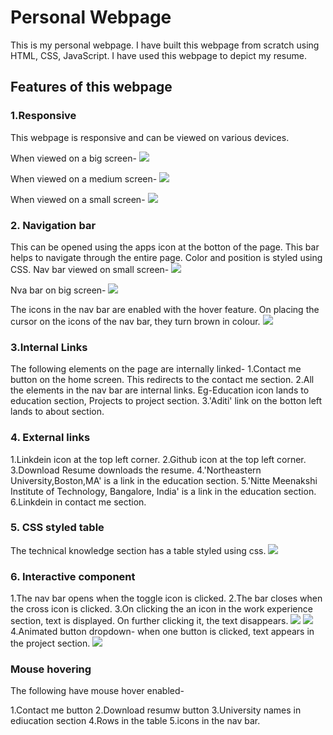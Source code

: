 # Personal Webpage

This is my personal webpage. I have built this webpage from scratch using HTML, CSS, JavaScript. I have used this webpage to depict my resume.

## Features of this webpage

### 1.Responsive
 This webpage is responsive and can be viewed on various devices.

When viewed on a big screen-
![](/img/bigscreen.PNG)

When viewed on a medium screen-
![](/img/medium.PNG)

When viewed on a small screen-
![](/img/small.PNG)


### 2. Navigation bar
This can be opened using the apps icon at the botton of the page. This bar helps to navigate through the entire page. Color and position is styled using CSS.
Nav bar viewed on small screen-
![](/img/nava.PNG)

Nva bar on big screen-
![](/img/navs.PNG)

The icons in the nav bar are enabled with the hover feature. On placing the cursor on the icons of the nav bar, they turn brown in colour.
![](/img/hover.PNG)

### 3.Internal Links
The following elements on the page are internally linked-
1.Contact me button on the home screen. This redirects to the contact me section.
2.All the elements in the nav bar are internal links. Eg-Education icon lands to education section, Projects to project section.
3.'Aditi' link on the botton left lands to about section.
    
### 4. External links
1.Linkdein icon at the top left corner.
2.Github icon at the top left corner.
3.Download Resume downloads the resume.
4.'Northeastern University,Boston,MA'  is a link in the education section.
5.'Nitte Meenakshi Institute of Technology, Bangalore, India' is a link in the education section.
6.Linkdein in contact me section.

### 5. CSS styled table

The technical knowledge section has a table styled using css.
![](/img/table.PNG)

### 6. Interactive component

1.The nav bar opens when the toggle icon is clicked.
2.The bar closes when the cross icon is clicked.
3.On clicking the an icon in the work experience section, text is displayed. On further clicking it, the text disappears.
![](/img/cl.PNG)
![](/img/cl1.PNG)
 4.Animated button dropdown- when one button is clicked, text appears in the project section.
![](/img/pr.PNG)

### Mouse hovering
 The following have mouse hover enabled-

1.Contact me button
2.Download resumw button
3.University names in ediucation section
4.Rows in the table
5.icons in the nav bar.
